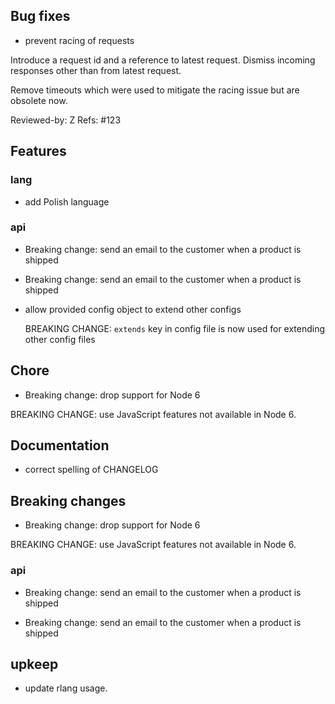 <!-- NEWS.md is maintained by https://cynkra.github.io/fledge, do not edit -->

## Bug fixes 

- prevent racing of requests

Introduce a request id and a reference to latest request. Dismiss
incoming responses other than from latest request.

Remove timeouts which were used to mitigate the racing issue but are
obsolete now.

Reviewed-by: Z
Refs: #123



## Features 

### lang 

- add Polish language

### api 

- Breaking change: send an email to the customer when a product is shipped

- Breaking change: send an email to the customer when a product is shipped

- allow provided config object to extend other configs

  BREAKING CHANGE: `extends` key in config file is now used for extending other config files



## Chore 

- Breaking change: drop support for Node 6

BREAKING CHANGE: use JavaScript features not available in Node 6.



## Documentation 

- correct spelling of CHANGELOG



## Breaking changes 

- Breaking change: drop support for Node 6

BREAKING CHANGE: use JavaScript features not available in Node 6.

### api 

- Breaking change: send an email to the customer when a product is shipped

- Breaking change: send an email to the customer when a product is shipped



## upkeep 

- update rlang usage.


